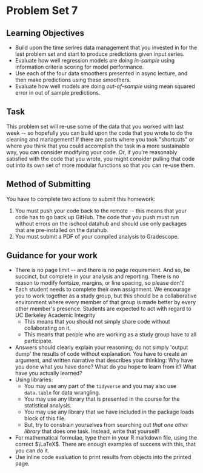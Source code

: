# Problem Set 7 

## Learning Objectives 

- Build upon the time serires data management that you invested in for the last problem set and start to produce predictions given input series. 
- Evaluate how well regression models are doing *in-sample* using information criteria scoring for model performance. 
- Use each of the four data smoothers presented in async lecture, and then make predictions using these smoothers. 
- Evaluate how well models are doing *out-of-sample* using mean squared error in out of sample predictions.  

## Task 

This problem set will re-use some of the data that you worked with last week -- so hopefully you can build upon the code that you wrote to do the cleaning and management! If there are parts where you took "shortcuts" or where you think that you could accomplish the task in a more sustainable way, you can consider modifying your code. Or, if you're reasonably satisfied with the code that you wrote, you might consider pulling that code out into its own set of more modular functions so that you can re-use them. 

## Method of Submitting 

You have to complete two actions to submit this homework: 

1. You must push your code back to the remote -- this means that your code has to go back up GitHub. The code that you push must run without errors on the ischool datahub and should use only packages that are pre-installed on the datahub. 
2. You must submit a PDF of your compiled analysis to Gradescope. 

## Guidance for your work

- There is no page limit -- and there is no page requirement. And so, be succinct, but complete in your analysis and reporting. There is no reason to modify fontsize, margins, or line spacing, so please don't!  
- Each student needs to complete their own assignment. We encourage you to work together as a study group, but this should be a collaborative environment where every member of that group is made better by every other member's presence. Students are expected to act with regard to UC Berkeley Academic Integrity
  - This means that you should not simply share code without collaborating on it. 
  - This means that people who are working as a study group have to all participate. 
- Answers should clearly explain your reasoning; do not simply 'output dump' the results of code without explanation. You have to create an argument, and written narrative that describes your thinking: Why have you done what you have done? What do you hope to learn from it? What have you actually learned?  
- Using libraries: 
  - You may use any part of the `tidyverse` and you may also use `data.table` for data wrangling. 
  - You may use any library that is presented in the course for the statistical analysis.
  - You may use any library that we have included in the package loads block of this file. 
  - But, try to constrain yourselves from searching out *that one other library* that does one task. Instead, write that yourself! 
- For mathematical formulae, type them in your R markdown file, using the correct $\LaTeX$. There are enough examples of success with this, that you can do it. 
- Use inline code evaluation to print results from objects into the printed page. 
